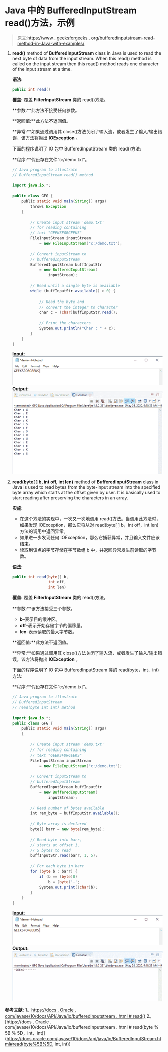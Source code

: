 # Java 中的 BufferedInputStream read()方法，示例

> 原文:[https://www . geeksforgeeks . org/bufferedinputstream-read-method-in-Java-with-examples/](https://www.geeksforgeeks.org/bufferedinputstream-read-method-in-java-with-examples/)

1.  **read()** method of **BufferedInputStream** class in Java is used to read the next byte of data from the input stream. When this read() method is called on the input stream then this read() method reads one character of the input stream at a time.

    **语法:**

    ```java
    public int read()

    ```

    **覆盖:**
    覆盖 **FilterInputStream** 类的 read()方法。

    **参数:**此方法不接受任何参数。

    **返回值:**此方法不返回值。

    **异常:**如果通过调用其 close()方法关闭了输入流，或者发生了输入/输出错误，该方法将抛出 **IOException** 。

    下面的程序说明了 IO 包中 BufferedInputStream 类的 read()方法:

    **程序:**假设存在文件“c:/demo.txt”。

    ```java
    // Java program to illustrate
    // BufferedInputStream read() method

    import java.io.*;

    public class GFG {
        public static void main(String[] args)
            throws Exception
        {

            // Create input stream 'demo.txt'
            // for reading containing
            // text "GEEKSFORGEEKS"
            FileInputStream inputStream
                = new FileInputStream("c:/demo.txt");

            // Convert inputStream to
            // bufferedInputStream
            BufferedInputStream buffInputStr
                = new BufferedInputStream(
                    inputStream);

            // Read until a single byte is available
            while (buffInputStr.available() > 0) {

                // Read the byte and
                // convert the integer to character
                char c = (char)buffInputStr.read();

                // Print the characters
                System.out.println("Char : " + c);
            }
        }
    }
    ```

    **Input:**[![](img/beffb05d573dd3207e83106a7c2fb85b.png)](https://media.geeksforgeeks.org/wp-content/uploads/20200524091315/INPUT_GEEKSFORGEEKS3.png)**Output:**[![](img/367507db9016fb718fd10072a7ce977c.png)](https://media.geeksforgeeks.org/wp-content/uploads/20200524091536/read-11.png)
2.  **read(byte[ ] b, int off, int len)** method of **BufferedInputStream** class in Java is used to read bytes from the byte-input stream into the specified byte array which starts at the offset given by user. It is basically used to start reading after preserving the characters in an array.

    **实施:**

    *   在这个方法的实现中，一次又一次地调用 read()方法。当调用此方法时，如果发现 IOException，那么它将从对 read(byte[ ] b，int off，int len)方法的调用中返回异常。
    *   如果进一步发现任何 IOException，那么它捕获异常，并且输入文件应该结束。
    *   读取到该点的字节存储在字节数组 b 中，并返回异常发生前读取的字节数。

    **语法:**

    ```java
    public int read(byte[] b,
                    int off,
                    int len)

    ```

    **覆盖:**
    覆盖 **FilterInputStream** 类的 read()方法。

    **参数:**该方法接受三个参数。

    *   **b**–表示目的缓冲区。
    *   **off**–表示开始存储字节的偏移量。
    *   **len**–表示读取的最大字节数。

    **返回值:**此方法不返回值。

    **异常:**如果通过调用其 close()方法关闭了输入流，或者发生了输入/输出错误，该方法将抛出 **IOException** 。

    下面的程序说明了 IO 包中 BufferedInputStream 类的 read(byte，int，int)方法:

    **程序:**假设存在文件“c:/demo.txt”。

    ```java
    // Java program to illustrate
    // BufferedInputStream
    // read(byte int int) method

    import java.io.*;
    public class GFG {
        public static void main(String[] args)
        {

            // Create input stream 'demo.txt'
            // for reading containing
            // text "GEEKSFORGEEKS"
            FileInputStream inputStream
                = new FileInputStream("c:/demo.txt");

            // Convert inputStream to
            // bufferedInputStream
            BufferedInputStream buffInputStr
                = new BufferedInputStream(
                    inputStream);

            // Read number of bytes available
            int rem_byte = buffInputStr.available();

            // Byte array is declared
            byte[] barr = new byte[rem_byte];

            // Read byte into barr,
            // starts at offset 1,
            // 5 bytes to read
            buffInputStr.read(barr, 1, 5);

            // For each byte in barr
            for (byte b : barr) {
                if (b == (byte)0)
                    b = (byte)'-';
                System.out.print((char)b);
            }
        }
    }
    ```

    **Input:**[![](img/5b6c6a6b1bff158bbb7f1a7d731ef649.png)](https://media.geeksforgeeks.org/wp-content/uploads/20200524091751/INPUT_GEEKSFORGEEKS4.png)**Output:**[![](img/059008cb9b8fad08402b145f19374309.png)](https://media.geeksforgeeks.org/wp-content/uploads/20200524092008/read-21.png)

**参考文献:**
1。[https://docs . Oracle . com/javase/10/docs/API/Java/io/bufferedinputstream . html # read()](https://docs.oracle.com/javase/10/docs/api/java/io/BufferedInputStream.html#read())
2。[https://docs . Oracle . com/javase/10/docs/API/Java/io/bufferedinputstream . html # read(byte % 5B % 5D，int，int)](https://docs.oracle.com/javase/10/docs/api/java/io/BufferedInputStream.html#read(byte%5B%5D, int, int))